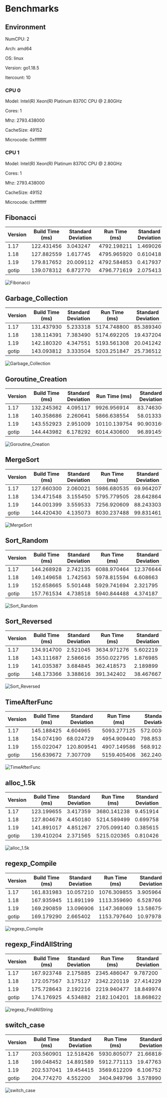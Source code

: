 # Benchmarks

## Environment

NumCPU: 2

Arch: amd64

OS: linux

Version: go1.18.5

Itercount: 10

### CPU 0

Model: Intel(R) Xeon(R) Platinum 8370C CPU @ 2.80GHz

Cores: 1

Mhz: 2793.438000

CacheSize: 49152

Microcode: 0xffffffff

### CPU 1

Model: Intel(R) Xeon(R) Platinum 8370C CPU @ 2.80GHz

Cores: 1

Mhz: 2793.438000

CacheSize: 49152

Microcode: 0xffffffff

## Fibonacci

| Version | Build Time (ms) | Standard Deviation | Run Time (ms) | Standard Deviation |
| ------ | ------ | ------ | ------ | ------ |
| 1.17 | 122.431456 | 3.043247 | 4792.198211 | 1.469026 |
| 1.18 | 127.882559 | 1.617745 | 4795.965920 | 0.610418 |
| 1.19 | 179.817652 | 20.009112 | 4792.584853 | 0.417937 |
| gotip | 139.078312 | 6.872770 | 4796.771619 | 2.075413 |

![Fibonacci](./Fibonacci__016be0f0bc.png)

## Garbage_Collection

| Version | Build Time (ms) | Standard Deviation | Run Time (ms) | Standard Deviation |
| ------ | ------ | ------ | ------ | ------ |
| 1.17 | 131.437930 | 5.233318 | 5174.748800 | 85.389340 |
| 1.18 | 138.114391 | 7.383490 | 5174.692205 | 19.437204 |
| 1.19 | 142.180320 | 4.347551 | 5193.561308 | 20.041242 |
| gotip | 143.093812 | 3.333504 | 5203.251847 | 25.736512 |

![Garbage_Collection](./Garbage_Collection__f27466590e.png)

## Goroutine_Creation

| Version | Build Time (ms) | Standard Deviation | Run Time (ms) | Standard Deviation |
| ------ | ------ | ------ | ------ | ------ |
| 1.17 | 132.245362 | 4.095117 | 9926.956914 | 83.746306 |
| 1.18 | 140.358686 | 2.260641 | 5866.638554 | 58.013335 |
| 1.19 | 143.552923 | 2.951009 | 10110.139754 | 90.903160 |
| gotip | 144.443982 | 6.178292 | 6014.430600 | 96.891459 |

![Goroutine_Creation](./Goroutine_Creation__c0773f341a.png)

## MergeSort

| Version | Build Time (ms) | Standard Deviation | Run Time (ms) | Standard Deviation |
| ------ | ------ | ------ | ------ | ------ |
| 1.17 | 127.660300 | 2.060021 | 5986.680535 | 69.964207 |
| 1.18 | 134.471548 | 3.155450 | 5795.779505 | 28.642864 |
| 1.19 | 144.001399 | 3.559533 | 7256.920609 | 88.243303 |
| gotip | 144.420430 | 4.135073 | 8030.237488 | 99.831461 |

![MergeSort](./MergeSort__619024e898.png)

## Sort_Random

| Version | Build Time (ms) | Standard Deviation | Run Time (ms) | Standard Deviation |
| ------ | ------ | ------ | ------ | ------ |
| 1.17 | 144.268928 | 2.742135 | 6088.970464 | 12.376644 |
| 1.18 | 149.149658 | 1.742563 | 5978.815594 | 6.608663 |
| 1.19 | 152.658665 | 5.501448 | 5929.741694 | 2.321795 |
| gotip | 157.761534 | 4.738518 | 5940.844488 | 4.374187 |

![Sort_Random](./Sort_Random__7a0a58c9e3.png)

## Sort_Reversed

| Version | Build Time (ms) | Standard Deviation | Run Time (ms) | Standard Deviation |
| ------ | ------ | ------ | ------ | ------ |
| 1.17 | 134.914700 | 2.521045 | 3634.971276 | 5.602219 |
| 1.18 | 143.111687 | 2.586616 | 3550.022795 | 1.876985 |
| 1.19 | 141.035387 | 3.684845 | 362.418573 | 2.189899 |
| gotip | 148.173366 | 3.388616 | 391.342402 | 38.467667 |

![Sort_Reversed](./Sort_Reversed__4f239a2e28.png)

## TimeAfterFunc

| Version | Build Time (ms) | Standard Deviation | Run Time (ms) | Standard Deviation |
| ------ | ------ | ------ | ------ | ------ |
| 1.17 | 145.188425 | 4.604965 | 5093.277125 | 572.003026 |
| 1.18 | 154.074190 | 68.024729 | 4954.909440 | 798.853102 |
| 1.19 | 155.022047 | 120.809541 | 4907.149586 | 568.912556 |
| gotip | 156.639672 | 7.307709 | 5159.405406 | 362.240483 |

![TimeAfterFunc](./TimeAfterFunc__b4a2fe2bf5.png)

## alloc_1.5k

| Version | Build Time (ms) | Standard Deviation | Run Time (ms) | Standard Deviation |
| ------ | ------ | ------ | ------ | ------ |
| 1.17 | 123.199655 | 3.417359 | 3680.141238 | 9.451914 |
| 1.18 | 127.804678 | 4.450180 | 5214.589499 | 0.699758 |
| 1.19 | 141.891017 | 4.851267 | 2705.099140 | 0.385615 |
| gotip | 139.410204 | 2.371565 | 5215.020365 | 0.810426 |

![alloc_1.5k](./alloc_1.5k__78691b2f49.png)

## regexp_Compile

| Version | Build Time (ms) | Standard Deviation | Run Time (ms) | Standard Deviation |
| ------ | ------ | ------ | ------ | ------ |
| 1.17 | 161.831983 | 10.057210 | 1076.309855 | 3.905964 |
| 1.18 | 167.935945 | 11.891199 | 1113.359690 | 6.528766 |
| 1.19 | 169.290859 | 13.096906 | 1147.368069 | 13.586750 |
| gotip | 169.179290 | 2.665402 | 1153.797640 | 10.979785 |

![regexp_Compile](./regexp_Compile__b52c0e0ed5.png)

## regexp_FindAllString

| Version | Build Time (ms) | Standard Deviation | Run Time (ms) | Standard Deviation |
| ------ | ------ | ------ | ------ | ------ |
| 1.17 | 167.923748 | 2.175885 | 2345.486047 | 9.787200 |
| 1.18 | 172.057567 | 3.175127 | 2342.220119 | 27.414229 |
| 1.19 | 175.728643 | 2.192216 | 2219.940477 | 18.849974 |
| gotip | 174.176925 | 4.534882 | 2182.104201 | 18.868622 |

![regexp_FindAllString](./regexp_FindAllString__efbe67306d.png)

## switch_case

| Version | Build Time (ms) | Standard Deviation | Run Time (ms) | Standard Deviation |
| ------ | ------ | ------ | ------ | ------ |
| 1.17 | 203.560901 | 12.518426 | 5930.805077 | 21.668180 |
| 1.18 | 199.048452 | 14.891589 | 5912.771113 | 19.477635 |
| 1.19 | 202.537041 | 19.454415 | 3569.612209 | 6.106752 |
| gotip | 204.774270 | 4.552200 | 3404.949796 | 3.578990 |

![switch_case](./switch_case__725e73000e.png)

